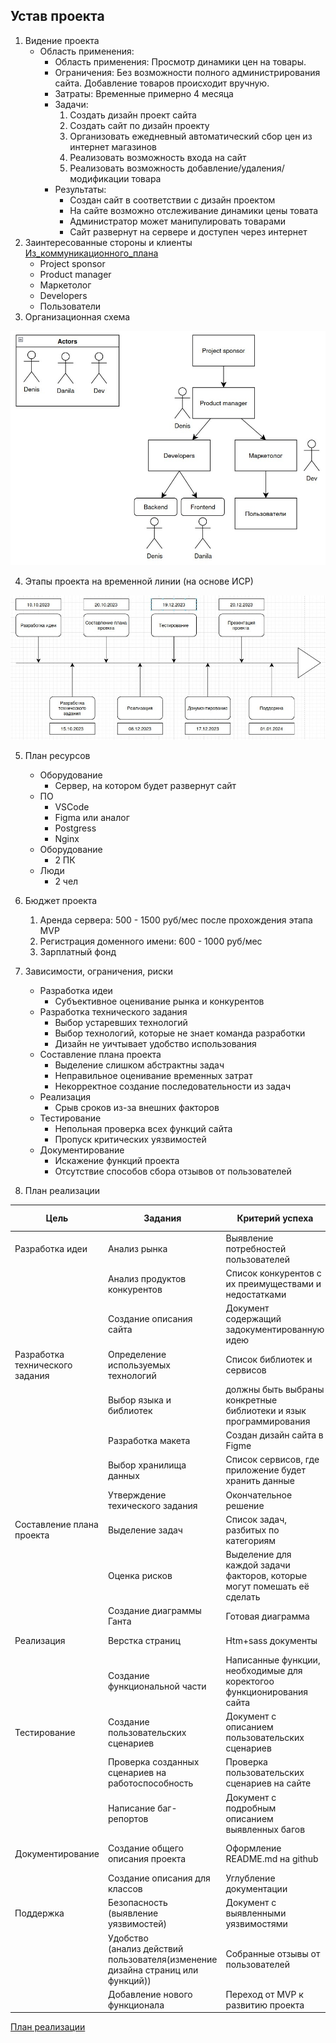 Устав проекта
----

1. Видение проекта
    - Область применения: 
        - Область применения: Просмотр динамики цен на товары.
        - Ограничения: Без возможности полного администрирования сайта. Добавление товаров происходит вручную.
        - Затраты: Временные примерно 4 месяца
        - Задачи: 
            1. Создать дизайн проект сайта
            2. Создать сайт по дизайн проекту
            3. Организовать ежедневный автоматический сбор цен из интернет магазинов
            4. Реализовать возможность входа на сайт
            5. Реализовать возможность добавление/удаления/модификации товара
        - Результаты:
            - Создан сайт в соответствии с дизайн проектом
            - На сайте возможно отслеживание динамики цены товата
            - Администратор может манипулировать товарами
            - Сайт развернут на сервере и доступен через интернет
2. Заинтересованные стороны и клиенты [Из_коммуникационного_плана](Коммуникационный_план.xlsx)
    - Project sponsor
    - Product manager
    - Маркетолог
    - Developers
    - Пользователи
3. Организационная схема

![Организационная_схема](Устав_проекта/img/Организационная_схема.jpg)

4. Этапы проекта на временной линии (на основе ИСР)

![Этапы_проекта](Устав_проекта/img/Этапы_проекта.jpg)


5. План ресурсов

    - Оборудование
        - Сервер, на котором будет развернут сайт
    - ПО
        - VSCode
        - Figma или аналог
        - Postgress
        - Nginx
    - Оборудование
        - 2 ПК
    - Люди
        - 2 чел
6. Бюджет проекта
    1. Аренда сервера: 500 - 1500 руб/мес после прохождения этапа MVP
    2. Регистрация доменного имени: 600 - 1000 руб/мес
    3. Зарплатный фонд
7. Зависимости, ограничения, риски
    - Разработка идеи
        - Субъективное оценивание рынка и конкурентов
    - Разработка технического задания
        - Выбор устаревших технологий
        - Выбор технологий, которые не знает команда разработки
        - Дизайн не уичтывает удобство использования
    - Составление плана проекта
        - Выделение слишком абстрактны задач
        - Неправильное оценивание временных затрат
        - Некорректное создание последовательности из задач
    - Реализация
        - Срыв сроков из-за внешних факторов
    - Тестирование
        - Непольная проверка всех функций сайта
        - Пропуск критических уязвимостей
    - Документирование
        - Искажение функций проекта
        - Отсутствие способов сбора отзывов от пользователей
8. План реализации
        
| Цель                            | Задания                                                                           | Критерий успеха                                                         | Временные рамки       | Ресурсы                      |
| ------------------------------- | --------------------------------------------------------------------------------- | ----------------------------------------------------------------------- | --------------------- | ---------------------------- |
| Разработка идеи                 | Анализ рынка                                                                      | Выявление потребностей пользователей                                    | 01.10.2023-10.10.2023 | Интернет                     |
|                                 | Анализ продуктов конкурентов                                                      | Список конкурентов с их преимуществами и недостатками                   |
|                                 | Создание описания сайта                                                           | Документ содержащий задокументированную идею                            |
| Разработка технического задания | Определение используемых технологий                                               | Список библиотек и сервисов                                             | 11.10.2023-15.10.2023 | Product manager + Developers |
|                                 | Выбор языка и библиотек                                                           | должны быть выбраны конкретные библиотеки и язык программирования       |
|                                 | Разработка макета                                                                 | Создан дизайн сайта в Figme                                             |
|                                 | Выбор хранилища данных                                                            | Список сервисов, где приложение будет хранить данные                    |
|                                 | Утверждение техического задания                                                   | Окончательное решение                                                   |
| Составление плана проекта       | Выделение задач                                                                   | Список задач, разбитых по категориям                                    | 16.10.2023-20.10.2023 | Product manager              |
|                                 | Оценка рисков                                                                     | Выделение для каждой задачи факторов, которые могут помешать её сделать |
|                                 | Создание диаграммы Ганта                                                          | Готовая диаграмма                                                       |
| Реализация                      | Верстка страниц                                                                   | Htm+sass документы                                                      | 20.10.2023-08.12.2023 | Frontend dev                 |
|                                 | Создание функциональной части                                                     | Написанные функции, необходимые для коректогоо функционирования сайта   | Backend dev           |
| Тестирование                    | Создание пользовательских сценариев                                               | Документ с описанием пользовательских сценариев                         | 09.12.2023-19.12.2023 | Тестировщик                  |
|                                 | Проверка созданных сценариев на работоспособность                                 | Проверка пользовательских сценариев на сайте                            |
|                                 | Написание баг-репортов                                                            | Документ с подробным описанием выявленных багов                         |
| Документирование                | Создание общего описания проекта                                                  | Оформление README.md на github                                          | 09.12.2023-17.12.2023 | Product manager + Developers |
|                                 | Создание описания для классов                                                     | Углубление документации                                                 |
| Поддержка                       | Безопасность<br>(выявление уязвимостей)                                           | Документ с выявленными уязвимостями                                     | 21.12.2023-01.01.2024 | Product manager + Developers |
|                                 | Удобство<br>(анализ действий пользователя(изменение дизайна страниц или функций)) | Собранные отзывы от пользователей                                       |
|                                 | Добавление нового функционала                                                     | Переход от MVP к развитию проекта                                       |

[План реализации](Устав_проекта/План_реализации.xlsx)

